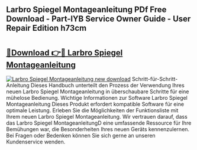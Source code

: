 ## Larbro Spiegel Montageanleitung PDf Free Download - Part-lYB Service Owner Guide - User Repair Edition h73cm

# <h2><a href="http://df6sm3.blite.top/?on=Larbro+Spiegel+Montageanleitung">🔗Download 👉🔴 Larbro Spiegel Montageanleitung</a></h2>

[![Larbro Spiegel Montageanleitung new download](https://i.imgur.com/lujVjoI.png)](http://df6sm3.blite.top/?on=Larbro+Spiegel+Montageanleitung)
Schritt-für-Schritt-Anleitung Dieses Handbuch unterteilt den Prozess der Verwendung Ihres neuen Larbro Spiegel Montageanleitung in überschaubare Schritte für eine mühelose Bedienung. Wichtige Informationen zur Software Larbro Spiegel Montageanleitung Dieses Produkt erfordert kompatible Software für eine optimale Leistung. Erleben Sie die Möglichkeiten der Funktionsliste mit Ihrem neuen Larbro Spiegel Montageanleitung. Wir vertrauen darauf, dass das Larbro Spiegel MontageanleitungD eine umfassende Ressource für Ihre Bemühungen war, die Besonderheiten Ihres neuen Geräts kennenzulernen. Bei Fragen oder Bedenken können Sie sich gerne an unseren Kundenservice wenden.
